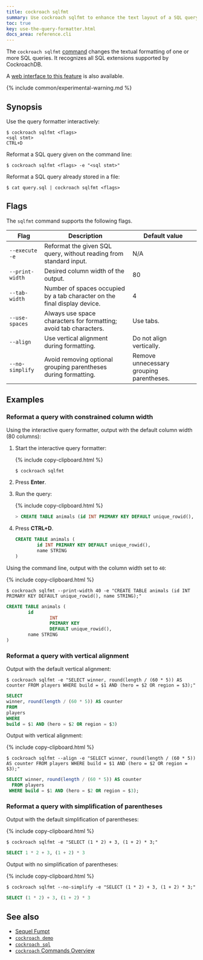 ```yaml
---
title: cockroach sqlfmt
summary: Use cockroach sqlfmt to enhance the text layout of a SQL query.
toc: true
key: use-the-query-formatter.html
docs_area: reference.cli
---
```


The `cockroach sqlfmt`
[command](cockroach-commands.html) changes the textual formatting of
one or more SQL queries. It recognizes all SQL extensions supported by
CockroachDB.

A [web interface to this feature](https://sqlfum.pt/) is also available.

{% include common/experimental-warning.md %}

## Synopsis

Use the query formatter interactively:

~~~ shell
$ cockroach sqlfmt <flags>
<sql stmt>
CTRL+D
~~~

Reformat a SQL query given on the command line:

~~~ shell
$ cockroach sqlfmt <flags> -e "<sql stmt>"
~~~

Reformat a SQL query already stored in a file:

~~~ shell
$ cat query.sql | cockroach sqlfmt <flags>
~~~

## Flags

The `sqlfmt` command supports the following flags.

Flag | Description | Default value
-----|------|----
`--execute`<br>`-e` | Reformat the given SQL query, without reading from standard input. | N/A
`--print-width` | Desired column width of the output. | 80
`--tab-width` | Number of spaces occupied by a tab character on the final display device. | 4
`--use-spaces` | Always use space characters for formatting; avoid tab characters. | Use tabs.
`--align` | Use vertical alignment during formatting. | Do not align vertically.
`--no-simplify` | Avoid removing optional grouping parentheses during formatting. | Remove unnecessary grouping parentheses.

## Examples

### Reformat a query with constrained column width

Using the interactive query formatter, output with the default column width (80 columns):

1. Start the interactive query formatter:

    {% include copy-clipboard.html %}
    ~~~ shell
    $ cockroach sqlfmt
    ~~~

2. Press **Enter**.

3. Run the query:

    {% include copy-clipboard.html %}
    ~~~ sql
    > CREATE TABLE animals (id INT PRIMARY KEY DEFAULT unique_rowid(), name STRING);
    ~~~
4. Press **CTRL+D**.

    ~~~ sql
    CREATE TABLE animals (
            id INT PRIMARY KEY DEFAULT unique_rowid(),
            name STRING
    )
    ~~~

Using the command line, output with the column width set to `40`:

{% include copy-clipboard.html %}
~~~ shell
$ cockroach sqlfmt --print-width 40 -e "CREATE TABLE animals (id INT PRIMARY KEY DEFAULT unique_rowid(), name STRING);"
~~~

~~~ sql
CREATE TABLE animals (
        id
                INT
                PRIMARY KEY
                DEFAULT unique_rowid(),
        name STRING
)
~~~

### Reformat a query with vertical alignment

Output with the default vertical alignment:

~~~ shell
$ cockroach sqlfmt -e "SELECT winner, round(length / (60 * 5)) AS counter FROM players WHERE build = $1 AND (hero = $2 OR region = $3);"
~~~

~~~ sql
SELECT
winner, round(length / (60 * 5)) AS counter
FROM
players
WHERE
build = $1 AND (hero = $2 OR region = $3)
~~~

Output with vertical alignment:

{% include copy-clipboard.html %}
~~~ shell
$ cockroach sqlfmt --align -e "SELECT winner, round(length / (60 * 5)) AS counter FROM players WHERE build = $1 AND (hero = $2 OR region = $3);"
~~~

~~~ sql
SELECT winner, round(length / (60 * 5)) AS counter
  FROM players
 WHERE build = $1 AND (hero = $2 OR region = $3);
~~~

### Reformat a query with simplification of parentheses

Output with the default simplification of parentheses:

{% include copy-clipboard.html %}
~~~ shell
$ cockroach sqlfmt -e "SELECT (1 * 2) + 3, (1 + 2) * 3;"
~~~

~~~ sql
SELECT 1 * 2 + 3, (1 + 2) * 3
~~~

Output with no simplification of parentheses:

{% include copy-clipboard.html %}
~~~ shell
$ cockroach sqlfmt --no-simplify -e "SELECT (1 * 2) + 3, (1 + 2) * 3;"
~~~

~~~ sql
SELECT (1 * 2) + 3, (1 + 2) * 3
~~~

## See also

- [Sequel Fumpt](https://sqlfum.pt/)
- [`cockroach demo`](cockroach-demo.html)
- [`cockroach sql`](cockroach-sql.html)
- [`cockroach` Commands Overview](cockroach-commands.html)
